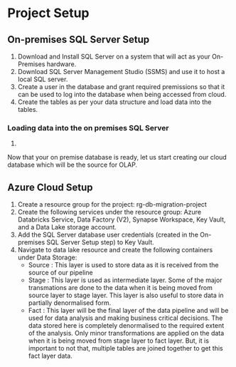 # Project Setup
## On-premises SQL Server Setup
1. Download and Install SQL Server on a system that will act as your On-Premises hardware.
2. Download SQL Server Management Studio (SSMS) and use it to host a local SQL server.
3. Create a user in the database and grant required premissions so that it can be used to log into the database when being accessed from cloud. 
4. Create the tables as per your data structure and load data into the tables.

### Loading data into the on premises SQL Server
1. 



Now that your on premise database is ready, let us start creating our cloud database which will be the source for OLAP.

## Azure Cloud Setup
1. Create a resource group for the project: rg-db-migration-project
2. Create the following services under the resource group: Azure Databricks Service, Data Factory (V2), Synapse Workspace, Key Vault, and a Data Lake storage account. <Image>
3. Add the SQL Server database user credentials (created in the On-premises SQL Server Setup step) to Key Vault.
4. Navigate to data lake resource and create the following containers under Data Storage:
   - Source : This layer is used to store data as it is received from the source of our pipeline
   - Stage : This layer is used as intermediate layer. Some of the major transmations are done to the data when it is being moved from source layer to stage layer. This layer is also useful to store data in partially denormalised form.
   - Fact : This layer will be the final layer of the data pipeline and will be used for data analysis and making business critical decisions. The data stored here is completely denormalised to the required extent of the analysis. Only minor transformations are applied on the data when it is being moved from stage layer to fact layer. But, it is important to not that, multiple tables are joined together to get this fact layer data.
